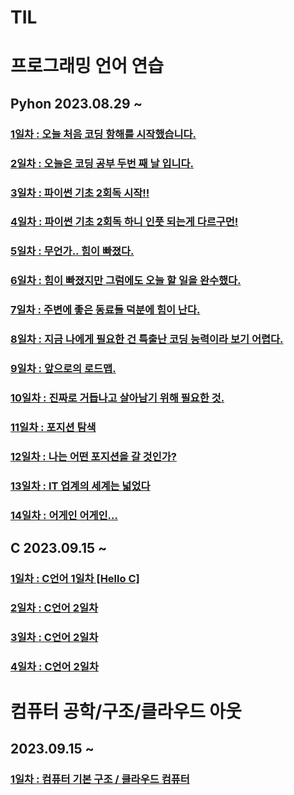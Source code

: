 # TIL

# 프로그래밍 언어 연습
## Pyhon 2023.08.29 ~
### [1일차 : 오늘 처음 코딩 항해를 시작했습니다.](https://5dietggul.tistory.com/5) 
### [2일차 : 오늘은 코딩 공부 두번 째 날 입니다.](https://5dietggul.tistory.com/6)
### [3일차 : 파이썬 기초 2회독 시작!!](https://5dietggul.tistory.com/7) 
### [4일차 : 파이썬 기초 2회독 하니 인풋 되는게 다르구먼!](https://5dietggul.tistory.com/8) 
### [5일차 : 무언가.. 힘이 빠졌다.](https://5dietggul.tistory.com/9) 
### [6일차 : 힘이 빠졌지만 그럼에도 오늘 할 일을 완수했다.](https://5dietggul.tistory.com/10) 
### [7일차 : 주변에 좋은 동료들 덕분에 힘이 난다.](https://5dietggul.tistory.com/11) 
### [8일차 : 지금 나에게 필요한 건 특출난 코딩 능력이라 보기 어렵다.](https://5dietggul.tistory.com/12) 
### [9일차 : 앞으로의 로드맵.](https://5dietggul.tistory.com/13) 
### [10일차 : 진짜로 거듭나고 살아남기 위해 필요한 것.](https://5dietggul.tistory.com/14) 
### [11일차 : 포지션 탐색](https://5dietggul.tistory.com/15) 
### [12일차 : 나는 어떤 포지션을 갈 것인가?](https://5dietggul.tistory.com/16) 
### [13일차 : IT 업계의 세계는 넓었다](https://5dietggul.tistory.com/17) 
### [14일차 : 어게인 어게인...](https://5dietggul.tistory.com/18) 

## C 2023.09.15 ~
### [1일차 : C언어 1일차 [Hello C] ](https://5dietggul.tistory.com/19) 
### [2일차 : C언어 2일차](https://5dietggul.tistory.com/21)
### [3일차 : C언어 2일차](https://5dietggul.tistory.com/22)
### [4일차 : C언어 2일차](https://5dietggul.tistory.com/23)

# 컴퓨터 공학/구조/클라우드 아웃
## 2023.09.15 ~
### [1일차 : 컴퓨터 기본 구조 / 클라우드 컴퓨터](https://5dietggul.tistory.com/20) 


